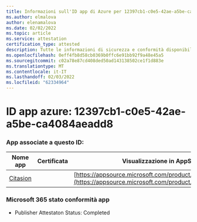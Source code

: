 ```yaml
---
title: Informazioni sull'ID app di Azure per 12397cb1-c0e5-42ae-a5be-ca4084aeadd8
ms.author: elmalova
author: elenamalova
ms.date: 02/02/2022
ms.topic: article
ms.service: attestation
certification_type: attested
description: Tutte le informazioni di sicurezza e conformità disponibili per 12397cb1-c0e5-42ae-a5be-ca4084aeadd8.
ms.openlocfilehash: 0eff4fb8d58cb0369b0ffc6e91bb92f9a48e45a5
ms.sourcegitcommit: c02a78e87cd408ded50ad143138502ce1f1d883e
ms.translationtype: MT
ms.contentlocale: it-IT
ms.lasthandoff: 02/03/2022
ms.locfileid: "62334964"
---
```

# <a name="azure-app-id-12397cb1-c0e5-42ae-a5be-ca4084aeadd8"></a>ID app azure: 12397cb1-c0e5-42ae-a5be-ca4084aeadd8


### <a name="apps-associated-with-this-id"></a>App associate a questo ID:
| **Nome app** | **Certificata** | **Visualizzazione in AppSource** |
|--------------|---------------|-----------------------|
| [Citasion](https://docs.microsoft.com/microsoft-365-app-certification/forward/WA200003530) |  | [https://appsource.microsoft.com/product/office/WA200003530](https://appsource.microsoft.com/product/office/WA200003530) |

### <a name="microsoft-365-app-compliance-status"></a>Microsoft 365 stato conformità app
- Publisher Attestaton Status: Completed
